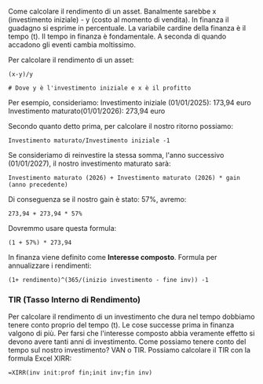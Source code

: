 Come calcolare il rendimento di un asset. Banalmente sarebbe x (investimento iniziale) - y (costo al momento di vendita). 
In finanza il guadagno si esprime in percentuale. 
La variabile cardine della finanza è il tempo (t). 
Il tempo in finanza è fondamentale. A seconda di quando accadono gli eventi cambia moltissimo. 

Per calcolare il rendimento di un asset: 
```
(x-y)/y

# Dove y è l'investimento iniziale e x è il profitto
```

Per esempio, consideriamo: 
Investimento iniziale (01/01/2025): 173,94 euro
Investimento maturato(01/01/2026): 273,94 euro

Secondo quanto detto prima, per calcolare il nostro ritorno possiamo:
```
Investimento maturato/Investimento iniziale -1
```

Se consideriamo di reinvestire la stessa somma, l'anno successivo (01/01/2027), il nostro investimento maturato sarà: 
```
Investimento maturato (2026) + Investimento maturato (2026) * gain (anno precedente)
```

Di conseguenza se il nostro gain è stato: 57%, avremo:
```
273,94 + 273,94 * 57%
```
Dovremmo usare questa formula: 
```
(1 + 57%) * 273,94
```

In finanza viene definito come **Interesse composto**. 
Formula per annualizzare i rendimenti:
```
(1+ rendimento)^(365/(inizio investimento - fine inv)) -1
```

### TIR (Tasso Interno di Rendimento)
Per calcolare il rendimento di un investimento che dura nel tempo dobbiamo tenere conto proprio del tempo (t). Le cose successe prima in finanza valgono di più. 
Per farsi che l'interesse composto abbia veramente effetto si devono avere tanti anni di investimento.
Come possiamo tenere conto del tempo sul nostro investimento? VAN o TIR.
Possiamo calcolare il TIR con la formula Excel XIRR:
```
=XIRR(inv init:prof fin;init inv;fin inv)
```
